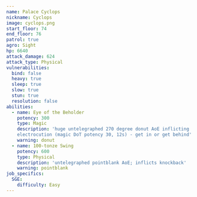 ```yaml
---
name: Palace Cyclops
nickname: Cyclops
image: cyclops.png
start_floor: 74
end_floor: 76
patrol: true
agro: Sight
hp: 6640
attack_damage: 624
attack_type: Physical
vulnerabilities:
  bind: false
  heavy: true
  sleep: true
  slow: true
  stun: true
  resolution: false
abilities:
  - name: Eye of the Beholder
    potency: 300
    type: Magic
    description: 'huge untelegraphed 270 degree donut AoE inflicting
    electrocution (magic DoT potency 30, 12s) - get in or get behind'
    warning: donut
  - name: 100-tonze Swing
    potency: 600
    type: Physical
    description: 'untelegraphed pointblank AoE; inflicts knockback'
    warning: pointblank
job_specifics:
  SGE:
    difficulty: Easy
---
```

